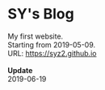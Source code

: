 # SY's Blog
My first website.<br>
Starting from 2019-05-09.<br>
URL: https://syz2.github.io<br>
<br>
**Update**<br>
2019-06-19<br>
